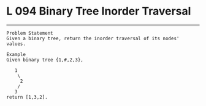 # L 094 Binary Tree Inorder Traversal
 
--- 
 
``` 
Problem Statement
Given a binary tree, return the inorder traversal of its nodes' values.

Example
Given binary tree {1,#,2,3},

   1
    \
     2
    /
   3
return [1,3,2].
 ```